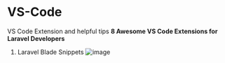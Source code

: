 # VS-Code
VS Code Extension and helpful tips
**8 Awesome VS Code Extensions for Laravel Developers**
1. Laravel Blade Snippets
   ![image](https://github.com/kishorekumarjya/VS-Code/assets/37972529/f9dd0444-c535-4494-80b6-11e1c473b8e2)


